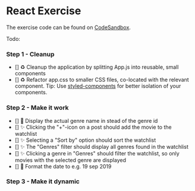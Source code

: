 # React Exercise

The exercise code can be found on [CodeSandbox](https://codesandbox.io/s/react-exercise-start-pnkue).

Todo:

### Step 1 - Cleanup

- [] ♻️ Cleanup the application by splitting App.js into reusable, small components
- [] ♻️ Refactor app.css to smaller CSS files, co-located with the relevant component. Tip: Use [styled-components](https://www.styled-components.com/) for better isolation of your components.

### Step 2 - Make it work

- [] 🚸 Display the actual genre name in stead of the genre id
- [] ✨ Clicking the "+"-icon on a post should add the movie to the watchlist
- [] ✨ Selecting a "Sort by" option should sort the watchlist
- [] ✨ The "Genres" filter should display all genres found in the watchlist
- [] ✨ Clicking a genre in "Genres" should filter the watchlist, so only movies with the selected genre are displayed
- [] 💅 Format the date to e.g. 19 sep 2019

### Step 3 - Make it dynamic
